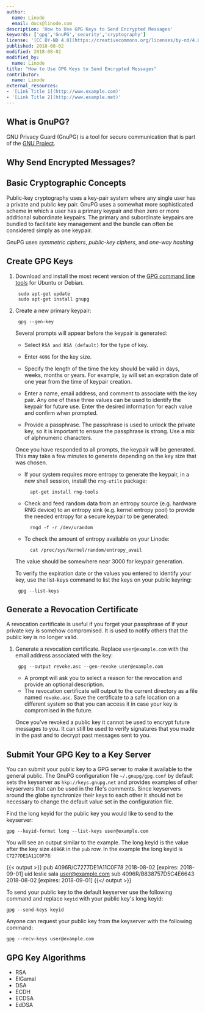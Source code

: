 ```yaml
---
author:
  name: Linode
  email: docs@linode.com
description: 'How to Use GPG Keys to Send Encrypted Messages'
keywords: ['gpg','GnuPG','security','cryptography']
license: '[CC BY-ND 4.0](https://creativecommons.org/licenses/by-nd/4.0)'
published: 2018-08-02
modified: 2018-08-02
modified_by:
  name: Linode
title: "How to Use GPG Keys to Send Encrypted Messages"
contributor:
  name: Linode
external_resources:
- '[Link Title 1](http://www.example.com)'
- '[Link Title 2](http://www.example.net)'
---
```

## What is GnuPG?

GNU Privacy Guard (GnuPG) is a tool for secure communication that is part of the [GNU Project](https://www.gnu.org/gnu/thegnuproject.en.html).

## Why Send Encrypted Messages?

## Basic Cryptographic Concepts

Public-key cryptography uses a key-pair system where any single user has a private and public key pair. GnuPG uses a somewhat more sophisticated scheme in which a user has a primary keypair and then zero or more additional subordinate keypairs. The primary and subordinate keypairs are bundled to facilitate key management and the bundle can often be considered simply as one keypair.

GnuPG uses *symmetric ciphers*, *public-key ciphers*, and *one-way hashing*

## Create GPG Keys

1. Download and install the most recent version of the [GPG command line tools](https://www.gnupg.org/download/) for Ubuntu or Debian.

        sudo apt-get update
        sudo apt-get install gnupg

1. Create a new primary keypair:

        gpg --gen-key

    Several prompts will appear before the keypair is generated:

    - Select `RSA and RSA (default)` for the type of key.
    - Enter `4096` for the key size.
    - Specify the length of the time the key should be valid in days, weeks, months or years. For example, `1y` will set an expration date of one year from the time of keypair creation.
    - Enter a name, email address, and comment to associate with the key pair. Any one of these three values can be used to identify the keypair for future use. Enter the desired information for each value and confirm when prompted.

    - Provide a passphrase. The passphrase is used to unlock the private key, so it is important to ensure the passphrase is strong. Use a mix of alphnumeric characters.

    Once you have responded to all prompts, the keypair will be generated. This may take a few minutes to generate depending on the key size that was chosen.

    - If your system requires more entropy to generate the keypair, in a new shell session, install the `rng-utils` package:

            apt-get install rng-tools

    - Check and feed random data from an entropy source (e.g. hardware RNG device) to an entropy sink (e.g. kernel entropy pool) to provide the needed entropy for a secure keypair to be generated:

            rngd -f -r /dev/urandom

    - To check the amount of entropy available on your Linode:

            cat /proc/sys/kernel/random/entropy_avail

     The value should be somewhere near 3000 for keypair generation.

     To verify the expiration date or the values you entered to identify your key, use the list-keys command to list the keys on your public keyring:

        gpg --list-keys

## Generate a Revocation Certificate

A revocation certificate is useful if you forget your passphrase of if your private key is somehow compromised. It is used to notify others that the public key is no longer valid.

1. Generate a revocation certificate. Replace `user@example.com` with the email address associated with the key:

        gpg --output revoke.asc --gen-revoke user@example.com

    - A prompt will ask you to select a reason for the revocation and provide an optional description.
    - The revocation certificate will output to the current directory as a file named `revoke.asc`. Save the certificate to a safe location on a different system so that you can access it in case your key is compromised in the future.

    Once you've revoked a public key it cannot be used to encrypt future messages to you. It can still be used to verify signatures that you made in the past and to decrypt past messages sent to you.

## Submit Your GPG Key to a Key Server

You can submit your public key to a GPG server to make it available to the general public. The GnuPG configuration file `~/.gnupg/gpg.conf` by default sets the keyserver as `hkp://keys.gnupg.net` and provides examples of other keyservers that can be used in the file's comments. Since keyservers around the globe synchronize their keys to each other it should not be necessary to change the default value set in the configuration file.

Find the long keyid for the public key you would like to send to the keyserver:

    gpg --keyid-format long --list-keys user@example.com

You will see an output similar to the example. The long keyid is the value after the key size `4096R` in the `pub` row. In the example the long keyid is `C7277DE1A11C0F78`:

{{< output >}}
pub   4096R/C7277DE1A11C0F78 2018-08-02 [expires: 2018-09-01]
uid                          leslie sala <user@example.com>
sub   4096R/B838757D5C4E6643 2018-08-02 [expires: 2018-09-01]
{{</ output >}}

To send your public key to the default keyserver use the following command and replace `keyid` with your public key's long keyid:

    gpg --send-keys keyid

Anyone can request your public key from the keyserver with the following command:

    gpg --recv-keys user@example.com




## GPG Key Algorithms

- RSA
- ElGamal
- DSA
- ECDH
- ECDSA
- EdDSA
